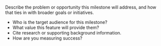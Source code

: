 Describe the problem or opportunity this milestone will address, and how that ties in with broader goals or initiatives. 

* Who is the target audience for this milestone? 
* What value this feature will provide them? 
 * Cite research or supporting background information. 
* How are you measuring success?